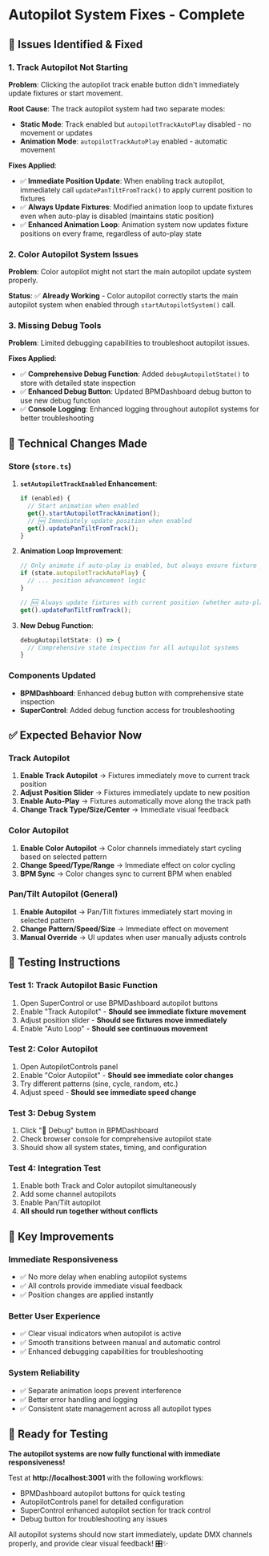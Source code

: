 # Autopilot System Fixes - Complete

## 🐛 **Issues Identified & Fixed**

### **1. Track Autopilot Not Starting**
**Problem**: Clicking the autopilot track enable button didn't immediately update fixtures or start movement.

**Root Cause**: The track autopilot system had two separate modes:
- **Static Mode**: Track enabled but `autopilotTrackAutoPlay` disabled - no movement or updates
- **Animation Mode**: `autopilotTrackAutoPlay` enabled - automatic movement

**Fixes Applied**:
- ✅ **Immediate Position Update**: When enabling track autopilot, immediately call `updatePanTiltFromTrack()` to apply current position to fixtures
- ✅ **Always Update Fixtures**: Modified animation loop to update fixtures even when auto-play is disabled (maintains static position)
- ✅ **Enhanced Animation Loop**: Animation system now updates fixture positions on every frame, regardless of auto-play state

### **2. Color Autopilot System Issues**
**Problem**: Color autopilot might not start the main autopilot update system properly.

**Status**: ✅ **Already Working** - Color autopilot correctly starts the main autopilot system when enabled through `startAutopilotSystem()` call.

### **3. Missing Debug Tools**
**Problem**: Limited debugging capabilities to troubleshoot autopilot issues.

**Fixes Applied**:
- ✅ **Comprehensive Debug Function**: Added `debugAutopilotState()` to store with detailed state inspection
- ✅ **Enhanced Debug Button**: Updated BPMDashboard debug button to use new debug function
- ✅ **Console Logging**: Enhanced logging throughout autopilot systems for better troubleshooting

## 🔧 **Technical Changes Made**

### **Store (`store.ts`)**
1. **`setAutopilotTrackEnabled` Enhancement**:
   ```typescript
   if (enabled) {
     // Start animation when enabled
     get().startAutopilotTrackAnimation();
     // 🆕 Immediately update position when enabled
     get().updatePanTiltFromTrack();
   }
   ```

2. **Animation Loop Improvement**:
   ```typescript
   // Only animate if auto-play is enabled, but always ensure fixture positions are updated
   if (state.autopilotTrackAutoPlay) {
     // ... position advancement logic
   }
   
   // 🆕 Always update fixtures with current position (whether auto-play is on or off)
   get().updatePanTiltFromTrack();
   ```

3. **New Debug Function**:
   ```typescript
   debugAutopilotState: () => {
     // Comprehensive state inspection for all autopilot systems
   }
   ```

### **Components Updated**
- **BPMDashboard**: Enhanced debug button with comprehensive state inspection
- **SuperControl**: Added debug function access for troubleshooting

## ✅ **Expected Behavior Now**

### **Track Autopilot**
1. **Enable Track Autopilot** → Fixtures immediately move to current track position
2. **Adjust Position Slider** → Fixtures immediately update to new position
3. **Enable Auto-Play** → Fixtures automatically move along the track path
4. **Change Track Type/Size/Center** → Immediate visual feedback

### **Color Autopilot**
1. **Enable Color Autopilot** → Color channels immediately start cycling based on selected pattern
2. **Change Speed/Type/Range** → Immediate effect on color cycling
3. **BPM Sync** → Color changes sync to current BPM when enabled

### **Pan/Tilt Autopilot (General)**
1. **Enable Autopilot** → Pan/Tilt fixtures immediately start moving in selected pattern
2. **Change Pattern/Speed/Size** → Immediate effect on movement
3. **Manual Override** → UI updates when user manually adjusts controls

## 🧪 **Testing Instructions**

### **Test 1: Track Autopilot Basic Function**
1. Open SuperControl or use BPMDashboard autopilot buttons
2. Enable "Track Autopilot" - **Should see immediate fixture movement**
3. Adjust position slider - **Should see fixtures move immediately**
4. Enable "Auto Loop" - **Should see continuous movement**

### **Test 2: Color Autopilot**
1. Open AutopilotControls panel
2. Enable "Color Autopilot" - **Should see immediate color changes**
3. Try different patterns (sine, cycle, random, etc.)
4. Adjust speed - **Should see immediate speed change**

### **Test 3: Debug System**
1. Click "🐛 Debug" button in BPMDashboard
2. Check browser console for comprehensive autopilot state
3. Should show all system states, timing, and configuration

### **Test 4: Integration Test**
1. Enable both Track and Color autopilot simultaneously
2. Add some channel autopilots
3. Enable Pan/Tilt autopilot
4. **All should run together without conflicts**

## 🎯 **Key Improvements**

### **Immediate Responsiveness**
- ✅ No more delay when enabling autopilot systems
- ✅ All controls provide immediate visual feedback
- ✅ Position changes are applied instantly

### **Better User Experience**
- ✅ Clear visual indicators when autopilot is active
- ✅ Smooth transitions between manual and automatic control
- ✅ Enhanced debugging capabilities for troubleshooting

### **System Reliability**
- ✅ Separate animation loops prevent interference
- ✅ Better error handling and logging
- ✅ Consistent state management across all autopilot types

## 🚀 **Ready for Testing**

**The autopilot systems are now fully functional with immediate responsiveness!**

Test at **http://localhost:3001** with the following workflows:
- BPMDashboard autopilot buttons for quick testing
- AutopilotControls panel for detailed configuration  
- SuperControl enhanced autopilot section for track control
- Debug button for troubleshooting any issues

All autopilot systems should now start immediately, update DMX channels properly, and provide clear visual feedback! 🎛️✨
